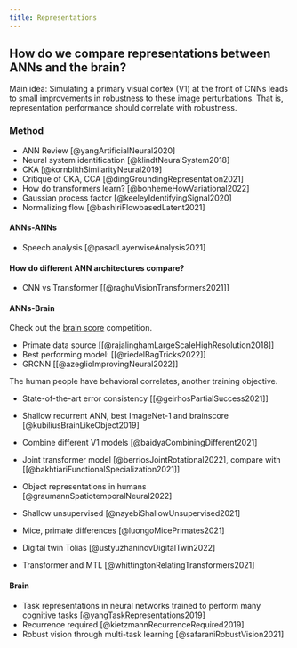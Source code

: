 ```yaml
---
title: Representations
---
```


## How do we compare representations between ANNs and the brain?

Main idea: Simulating a primary visual cortex (V1) at the front of CNNs leads to small improvements in robustness to these image perturbations.
That is, representation performance should correlate with robustness.

### Method

- ANN Review [@yangArtificialNeural2020]
- Neural system identification [@klindtNeuralSystem2018]
- CKA [@kornblithSimilarityNeural2019]
- Critique of CKA, CCA [@dingGroundingRepresentation2021]
- How do transformers learn? [@bonhemeHowVariational2022]
- Gaussian process factor [@keeleyIdentifyingSignal2020]
- Normalizing flow [@bashiriFlowbasedLatent2021]

#### ANNs-ANNs

- Speech analysis [@pasadLayerwiseAnalysis2021]

#### How do different ANN architectures compare?

- CNN vs Transformer [[@raghuVisionTransformers2021]]

#### ANNs-Brain

Check out the [brain score](http://www.brain-score.org) competition.

- Primate data source [[@rajalinghamLargeScaleHighResolution2018]]
- Best performing model: [[@riedelBagTricks2022]]
- GRCNN [[@azeglioImprovingNeural2022]]

The human people have behavioral correlates, another training objective.

- State-of-the-art error consistency [[@geirhosPartialSuccess2021]]
- Shallow recurrent ANN, best ImageNet-1 and brainscore [@kubiliusBrainLikeObject2019]
- Combine different V1 models [@baidyaCombiningDifferent2021]
- Joint transformer model [@berriosJointRotational2022], compare with [[@bakhtiariFunctionalSpecialization2021]]
- Object representations in humans [@graumannSpatiotemporalNeural2022]

- Shallow unsupervised [@nayebiShallowUnsupervised2021]
- Mice, primate differences [@luongoMicePrimates2021]
- Digital twin Tolias [@ustyuzhaninovDigitalTwin2022]
- Transformer and MTL [@whittingtonRelatingTransformers2021]

#### Brain

- Task representations in neural networks trained to perform many cognitive tasks [@yangTaskRepresentations2019]
- Recurrence required [@kietzmannRecurrenceRequired2019]
- Robust vision through multi-task learning [@safaraniRobustVision2021]
